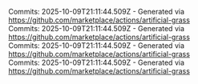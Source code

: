 Commits: 2025-10-09T21:11:44.509Z - Generated via https://github.com/marketplace/actions/artificial-grass
<br>
Commits: 2025-10-09T21:11:44.509Z - Generated via https://github.com/marketplace/actions/artificial-grass
<br>
Commits: 2025-10-09T21:11:44.509Z - Generated via https://github.com/marketplace/actions/artificial-grass
<br>
Commits: 2025-10-09T21:11:44.509Z - Generated via https://github.com/marketplace/actions/artificial-grass
<br>
